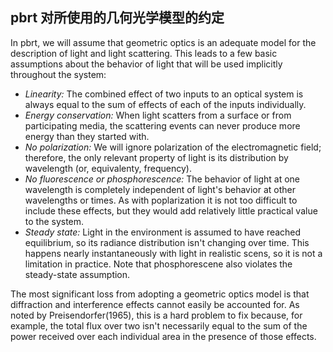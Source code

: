 
## pbrt 对所使用的几何光学模型的约定

In pbrt, we will assume that geometric optics is an adequate model for the description of light and light scattering. This leads to a few basic assumptions about the behavior of light that will be used implicitly throughout the system:

- *Linearity:* The combined effect of two inputs to an optical system is always equal to the sum of effects of each of the inputs individually.
- *Energy conservation:* When light scatters from a surface or from participating media, the scattering events can never produce more energy than they started with.
- *No polarization:* We will ignore polarization of the electromagnetic field; therefore, the only relevant property of light is its distribution by wavelength (or, equivalenty, frequency).
- *No fluorescence or phosphorescence:* The behavior of light at one wavelength is completely independent of light's behavior at other wavelengths or times. As with poplarization it is not too difficult to include these effects, but they would add relatively little practical value to the system.
- *Steady state:* Light in the environment is assumed to have reached equilibrium, so its radiance distribution isn't changing over time. This happens nearly instantaneously with light in realistic scens, so it is not a limitation in practice. Note that phosphorescene also violates the steady-state assumption.

The most significant loss from adopting a geometric optics model is that diffraction and interference effects cannot easily be accounted for. As noted by Preisendorfer(1965), this is a hard problem to fix because, for example, the total flux over two isn't necessarily equal to the sum of the power received over each individual area in the presence of those effects.
